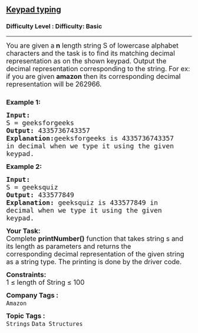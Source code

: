 <h2><a href="https://www.geeksforgeeks.org/problems/keypad-typing0119/1?page=2&category=Strings&difficulty=Basic&sortBy=submissions">Keypad typing</a></h2><h3>Difficulty Level : Difficulty: Basic</h3><hr><div class="problems_problem_content__Xm_eO"><p><span style="font-size: 18px;">You are given a<strong> n</strong> length string S of lowercase alphabet characters and the task is to find its matching decimal representation as on the shown keypad. Output the decimal representation corresponding to the string. For ex: if you are given <strong>amazon</strong> then its corresponding decimal representation will be 262966.</span></p>
<p><span style="font-size: 18px;"><img src="https://contribute.geeksforgeeks.org/wp-content/uploads/Phone.png" alt=""></span></p>
<p><span style="font-size: 18px;"><strong>Example 1:</strong></span></p>
<pre><span style="font-size: 18px;"><strong>Input:
</strong>S = geeksforgeeks
<strong>Output: </strong>4335736743357<strong>
Explanation:</strong>geeksforgeeks is 4335736743357
in decimal when we type it using the given
keypad.</span>
</pre>
<p><span style="font-size: 18px;"><strong>Example 2:</strong></span></p>
<pre><span style="font-size: 18px;"><strong>Input:
</strong>S = geeksquiz
<strong>Output: </strong>433577849<strong>
Explanation: </strong>geeksquiz is 433577849 in
decimal when we type it using the given
keypad.</span></pre>
<p><span style="font-size: 18px;"><strong>Your Task:</strong><br>Complete&nbsp;<strong>printNumber()</strong>&nbsp;function that takes&nbsp;string s and its length as parameters&nbsp;and&nbsp;returns&nbsp;the corresponding&nbsp;decimal&nbsp;representation of the given string as a string type. The printing is done by the driver code.</span></p>
<p><span style="font-size: 18px;"><strong>Constraints:</strong><br>1 ≤ length of String&nbsp;≤ 100</span></p></div><p><span style=font-size:18px><strong>Company Tags : </strong><br><code>Amazon</code>&nbsp;<br><p><span style=font-size:18px><strong>Topic Tags : </strong><br><code>Strings</code>&nbsp;<code>Data Structures</code>&nbsp;